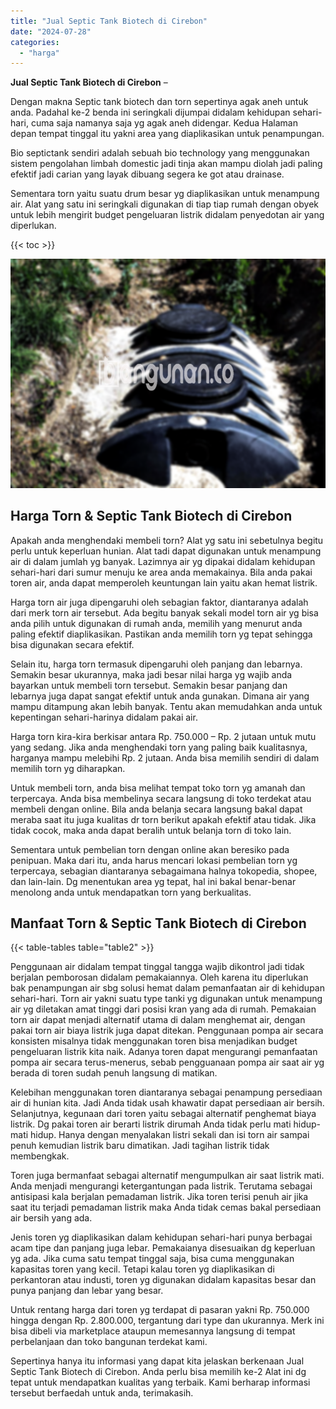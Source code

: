 ```yaml
---
title: "Jual Septic Tank Biotech di Cirebon"
date: "2024-07-28"
categories: 
  - "harga"
---
```


**Jual Septic Tank Biotech di Cirebon** –

Dengan makna Septic tank biotech dan torn sepertinya agak aneh untuk anda. Padahal ke-2 benda ini seringkali dijumpai didalam kehidupan sehari-hari, cuma saja namanya saja yg agak aneh didengar. Kedua Halaman depan tempat tinggal itu yakni area yang diaplikasikan untuk penampungan.

Bio septictank sendiri adalah sebuah bio technology yang menggunakan sistem pengolahan limbah domestic jadi tinja akan mampu diolah jadi paling efektif jadi carian yang layak dibuang segera ke got atau drainase.

Sementara torn yaitu suatu drum besar yg diaplikasikan untuk menampung air. Alat yang satu ini seringkali digunakan di tiap tiap rumah dengan obyek untuk lebih mengirit budget pengeluaran listrik didalam penyedotan air yang diperlukan.

{{< toc >}}

![Jual Septic Tank Biotech di Cirebon](/images/jual-bio-septictank-41.png)

## Harga Torn & Septic Tank Biotech di Cirebon

Apakah anda menghendaki membeli torn? Alat yg satu ini sebetulnya begitu perlu untuk keperluan hunian. Alat tadi dapat digunakan untuk menampung air di dalam jumlah yg banyak. Lazimnya air yg dipakai didalam kehidupan sehari-hari dari sumur menuju ke area anda memakainya. Bila anda pakai toren air, anda dapat memperoleh keuntungan lain yaitu akan hemat listrik.

Harga torn air juga dipengaruhi oleh sebagian faktor, diantaranya adalah dari merk torn air tersebut. Ada begitu banyak sekali model torn air yg bisa anda pilih untuk digunakan di rumah anda, memilih yang menurut anda paling efektif diaplikasikan. Pastikan anda memilih torn yg tepat sehingga bisa digunakan secara efektif.

Selain itu, harga torn termasuk dipengaruhi oleh panjang dan lebarnya. Semakin besar ukurannya, maka jadi besar nilai harga yg wajib anda bayarkan untuk membeli torn tersebut. Semakin besar panjang dan lebarnya juga dapat sangat efektif untuk anda gunakan. Dimana air yang mampu ditampung akan lebih banyak. Tentu akan memudahkan anda untuk kepentingan sehari-harinya didalam pakai air.

Harga torn kira-kira berkisar antara Rp. 750.000 – Rp. 2 jutaan untuk mutu yang sedang. Jika anda menghendaki torn yang paling baik kualitasnya, harganya mampu melebihi Rp. 2 jutaan. Anda bisa memilih sendiri di dalam memilih torn yg diharapkan.

Untuk membeli torn, anda bisa melihat tempat toko torn yg amanah dan terpercaya. Anda bisa membelinya secara langsung di toko terdekat atau membeli dengan online. Bila anda belanja secara langsung bakal dapat meraba saat itu juga kualitas dr torn berikut apakah efektif atau tidak. Jika tidak cocok, maka anda dapat beralih untuk belanja torn di toko lain.

Sementara untuk pembelian torn dengan online akan beresiko pada penipuan. Maka dari itu, anda harus mencari lokasi pembelian torn yg terpercaya, sebagian diantaranya sebagaimana halnya tokopedia, shopee, dan lain-lain. Dg menentukan area yg tepat, hal ini bakal benar-benar menolong anda untuk mendapatkan torn yang berkualitas.

## Manfaat Torn & Septic Tank Biotech di Cirebon

{{< table-tables table="table2" >}}

Penggunaan air didalam tempat tinggal tangga wajib dikontrol jadi tidak berjalan pemborosan didalam pemakaiannya. Oleh karena itu diperlukan bak penampungan air sbg solusi hemat dalam pemanfaatan air di kehidupan sehari-hari. Torn air yakni suatu type tanki yg digunakan untuk menampung air yg diletakan amat tinggi dari posisi kran yang ada di rumah. Pemakaian torn air dapat menjadi alternatif utama di dalam menghemat air, dengan pakai torn air biaya listrik juga dapat ditekan. Penggunaan pompa air secara konsisten misalnya tidak menggunakan toren bisa menjadikan budget pengeluaran listrik kita naik. Adanya toren dapat mengurangi pemanfaatan pompa air secara terus-menerus, sebab pengguanaan pompa air saat air yg berada di toren sudah penuh langsung di matikan.

Kelebihan menggunakan toren diantaranya sebagai penampung persediaan air di hunian kita. Jadi Anda tidak usah khawatir dapat persediaan air bersih. Selanjutnya, kegunaan dari toren yaitu sebagai alternatif penghemat biaya listrik. Dg pakai toren air berarti listrik dirumah Anda tidak perlu mati hidup-mati hidup. Hanya dengan menyalakan listri sekali dan isi torn air sampai penuh kemudian listrik baru dimatikan. Jadi tagihan listrik tidak membengkak.

Toren juga bermanfaat sebagai alternatif mengumpulkan air saat listrik mati. Anda menjadi mengurangi ketergantungan pada listrik. Terutama sebagai antisipasi kala berjalan pemadaman listrik. Jika toren terisi penuh air jika saat itu terjadi pemadaman listrik maka Anda tidak cemas bakal persediaan air bersih yang ada.

Jenis toren yg diaplikasikan dalam kehidupan sehari-hari punya berbagai acam tipe dan panjang juga lebar. Pemakaianya disesuaikan dg keperluan yg ada. Jika cuma satu tempat tinggal saja, bisa cuma menggunakan kapasitas toren yang kecil. Tetapi kalau toren yg diaplikasikan di perkantoran atau industi, toren yg digunakan didalam kapasitas besar dan punya panjang dan lebar yang besar.

Untuk rentang harga dari toren yg terdapat di pasaran yakni Rp. 750.000 hingga dengan Rp. 2.800.000, tergantung dari type dan ukurannya. Merk ini bisa dibeli via marketplace ataupun memesannya langsung di tempat perbelanjaan dan toko bangunan terdekat kami.

Sepertinya hanya itu informasi yang dapat kita jelaskan berkenaan Jual Septic Tank Biotech di Cirebon. Anda perlu bisa memilih ke-2 Alat ini dg tepat untuk mendapatkan kualitas yang terbaik. Kami berharap informasi tersebut berfaedah untuk anda, terimakasih.
